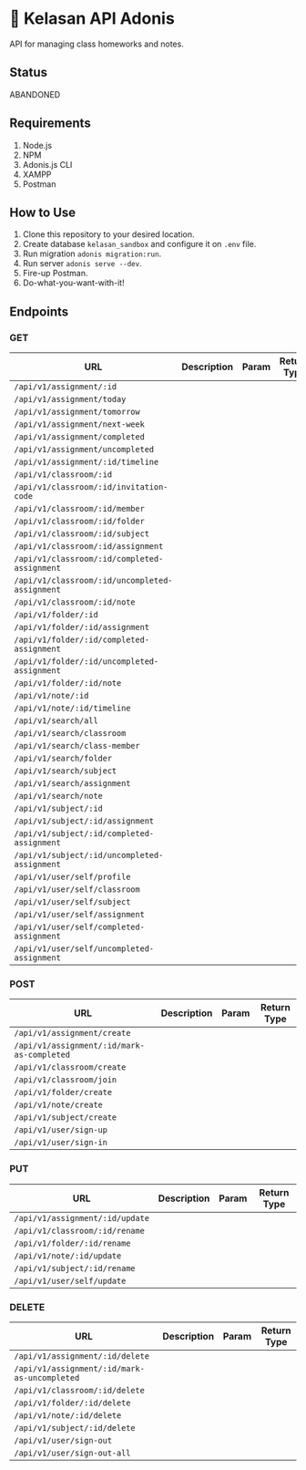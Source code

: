 # 🏫 Kelasan API Adonis
API for managing class homeworks and notes.

## Status
ABANDONED

## Requirements
1. Node.js
2. NPM
3. Adonis.js CLI
3. XAMPP
4. Postman

## How to Use
1. Clone this repository to your desired location.
2. Create database `kelasan_sandbox` and configure it on `.env` file.
3. Run migration `adonis migration:run`.
4. Run server `adonis serve --dev`.
5. Fire-up Postman.
6. Do-what-you-want-with-it!

## Endpoints
### GET
| URL | Description | Param | Return Type |
|---|---|---|---|
| `/api/v1/assignment/:id` | | | |
| `/api/v1/assignment/today` | | | |
| `/api/v1/assignment/tomorrow` | | | |
| `/api/v1/assignment/next-week` | | | |
| `/api/v1/assignment/completed` | | | |
| `/api/v1/assignment/uncompleted` | | | |
| `/api/v1/assignment/:id/timeline` | | | |
| `/api/v1/classroom/:id` | | | |
| `/api/v1/classroom/:id/invitation-code` | | | |
| `/api/v1/classroom/:id/member` | | | |
| `/api/v1/classroom/:id/folder` | | | |
| `/api/v1/classroom/:id/subject` | | | |
| `/api/v1/classroom/:id/assignment` | | | |
| `/api/v1/classroom/:id/completed-assignment` | | | |
| `/api/v1/classroom/:id/uncompleted-assignment` | | | |
| `/api/v1/classroom/:id/note` | | | |
| `/api/v1/folder/:id` | | | |
| `/api/v1/folder/:id/assignment` | | | |
| `/api/v1/folder/:id/completed-assignment` | | | |
| `/api/v1/folder/:id/uncompleted-assignment` | | | |
| `/api/v1/folder/:id/note` | | | |
| `/api/v1/note/:id` | | | |
| `/api/v1/note/:id/timeline` | | | |
| `/api/v1/search/all` | | | |
| `/api/v1/search/classroom` | | | |
| `/api/v1/search/class-member` | | | |
| `/api/v1/search/folder` | | | |
| `/api/v1/search/subject` | | | |
| `/api/v1/search/assignment` | | | |
| `/api/v1/search/note` | | | |
| `/api/v1/subject/:id` | | | |
| `/api/v1/subject/:id/assignment` | | | |
| `/api/v1/subject/:id/completed-assignment` | | | |
| `/api/v1/subject/:id/uncompleted-assignment` | | | |
| `/api/v1/user/self/profile` | | | |
| `/api/v1/user/self/classroom` | | | |
| `/api/v1/user/self/subject` | | | |
| `/api/v1/user/self/assignment` | | | |
| `/api/v1/user/self/completed-assignment` | | | |
| `/api/v1/user/self/uncompleted-assignment` | | | |

### POST
| URL | Description | Param | Return Type |
|---|---|---|---|
| `/api/v1/assignment/create` | | | |
| `/api/v1/assignment/:id/mark-as-completed` | | | |
| `/api/v1/classroom/create` | | | |
| `/api/v1/classroom/join` | | | |
| `/api/v1/folder/create` | | | |
| `/api/v1/note/create` | | | |
| `/api/v1/subject/create` | | | |
| `/api/v1/user/sign-up` | | | |
| `/api/v1/user/sign-in` | | | |

### PUT
| URL | Description | Param | Return Type |
|---|---|---|---|
| `/api/v1/assignment/:id/update` | | | |
| `/api/v1/classroom/:id/rename` | | | |
| `/api/v1/folder/:id/rename` | | | |
| `/api/v1/note/:id/update` | | | |
| `/api/v1/subject/:id/rename` | | | |
| `/api/v1/user/self/update` | | | |

### DELETE
| URL | Description | Param | Return Type |
|---|---|---|---|
| `/api/v1/assignment/:id/delete` | | | |
| `/api/v1/assignment/:id/mark-as-uncompleted` | | | |
| `/api/v1/classroom/:id/delete` | | | |
| `/api/v1/folder/:id/delete` | | | |
| `/api/v1/note/:id/delete` | | | |
| `/api/v1/subject/:id/delete` | | | |
| `/api/v1/user/sign-out` | | | |
| `/api/v1/user/sign-out-all` | | | |
